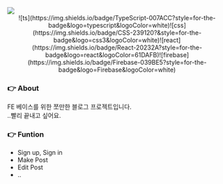 <img src="https://capsule-render.vercel.app/api?type=wave&color=auto&height=300&section=header&text=🐲%20Project%20yB-log&desc=My%20tiny%20blog%20project&fontSize=90" />
<div align="center">
  ![ts](https://img.shields.io/badge/TypeScript-007ACC?style=for-the-badge&logo=typescript&logoColor=white)![css](https://img.shields.io/badge/CSS-239120?&style=for-the-badge&logo=css3&logoColor=white)![react](https://img.shields.io/badge/React-20232A?style=for-the-badge&logo=react&logoColor=61DAFB)![firebase](https://img.shields.io/badge/Firebase-039BE5?style=for-the-badge&logo=Firebase&logoColor=white)
</div>

### 👉 About
FE 베이스를 위한 쪼만한 블로그 프로젝트입니다.<br/>
..빨리 끝내고 싶어요.

### 👉 Funtion
- Sign up, Sign in
- Make Post
- Edit Post
- ..
